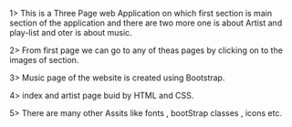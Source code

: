 1> This is a Three Page web Application on which first section is main section of the application and there are two more one is about Artist and play-list and oter is about music.

2> From first page we can go to any of theas pages by clicking on to the images of section.

3> Music page of the website is created using Bootstrap.

4> index and artist page buid by HTML and CSS.

5> There are many other Assits like fonts , bootStrap classes , icons etc.

